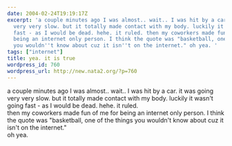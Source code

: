 ```yaml
---
date: 2004-02-24T19:19:17Z
excerpt: 'a couple minutes ago I was almost.. wait.. I was hit by a car. it was going
  very very slow. but it totally made contact with my body. luckily it wasn''t going
  fast - as I would be dead. hehe. it ruled. then my coworkers made fun of me for
  being an internet only person. I think the quote was "basketball, one of the things
  you wouldn''t know about cuz it isn''t on the internet." oh yea. '
tags: ["internet"]
title: yea. it is true
wordpress_id: 760
wordpress_url: http://new.nata2.org/?p=760
---
```


a couple minutes ago I was almost.. wait.. I was hit by a car. it was going very very slow. but it totally made contact with my body. luckily it wasn't going fast - as I would be dead. hehe. it ruled. <br/>then my coworkers made fun of me for being an internet only person. I think the quote was "basketball, one of the things you wouldn't know about cuz it isn't on the internet."<br/> oh yea. 
